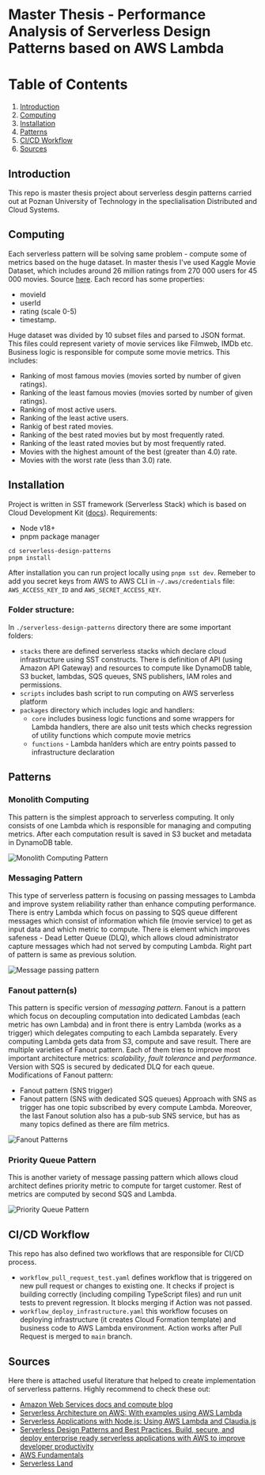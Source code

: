 # Master Thesis - Performance Analysis of Serverless Design Patterns based on AWS Lambda

# Table of Contents

1. [Introduction](#introduction)
2. [Computing](#computing)
3. [Installation](#installation)
4. [Patterns](#patterns)
5. [CI/CD Workflow](#cicd-workflow)
6. [Sources](#sources)

## Introduction

This repo is master thesis project about serverless desgin patterns carried out at Poznan University of Technology in the speclialisation Distributed and Cloud Systems.

## Computing

Each serverless pattern will be solving same problem - compute some of metrics based on the huge dataset. In master thesis I've used Kaggle Movie Dataset, which includes around 26 million ratings from 270 000 users for 45 000 movies. Source [here](https://www.kaggle.com/datasets/rounakbanik/the-movies-dataset). Each record has some properties:

- movieId
- userId
- rating (scale 0-5)
- timestamp.

Huge dataset was divided by 10 subset files and parsed to JSON format. This files could represent variety of movie services like Filmweb, IMDb etc. Business logic is responsible for compute some movie metrics. This includes:

- Ranking of most famous movies (movies sorted by number of given ratings).
- Ranking of the least famous movies (movies sorted by number of given ratings).
- Ranking of most active users.
- Ranking of the least active users.
- Rankig of best rated movies.
- Ranking of the best rated movies but by most frequently rated.
- Ranking of the least rated movies but by most frequently rated.
- Movies with the highest amount of the best (greater than 4.0) rate.
- Movies with the worst rate (less than 3.0) rate.

## Installation

Project is written in SST framework (Serverless Stack) which is based on Cloud Development Kit ([docs](https://docs.sst.dev/)).
Requirements:

- Node v18+
- pnpm package manager

```
cd serverless-design-patterns
pnpm install
```

After installation you can run project locally using `pnpm sst dev`. Remeber to add you secret keys from AWS to AWS CLI in `~/.aws/credentials` file: `AWS_ACCESS_KEY_ID` and `AWS_SECRET_ACCESS_KEY`.

### Folder structure:

In `./serverless-design-patterns` directory there are some important folders:

- `stacks` there are defined serverless stacks which declare cloud infrastructure using SST constructs. There is definition of API (using Amazon API Gateway) and resources to compute like DynamoDB table, S3 bucket, lambdas, SQS queues, SNS publishers, IAM roles and permissions.
- `scripts` includes bash script to run computing on AWS serverless platform
- `packages` directory which includes logic and handlers:
  - `core` includes business logic functions and some wrappers for Lambda handlers, there are also unit tests which checks regression of utility functions which compute movie metrics
  - `functions` - Lambda hanlders which are entry points passed to infrastructure declaration

## Patterns

### Monolith Computing

This pattern is the simplest approach to serverless computing. It only consists of one Lambda which is responsible for managing and computing metrics. After each computation result is saved in S3 bucket and metadata in DynamoDB table.

![Monolith Computing Pattern](./diagrams/Monolith_pattern.png)

### Messaging Pattern

This type of serverless pattern is focusing on passing messages to Lambda and improve system reliability rather than enhance computing performance. There is entry Lambda which focus on passing to SQS queue different messages which consist of information which file (movie service) to get as input data and which metric to compute. There is element which improves safeness - Dead Letter Queue (DLQ), which allows cloud administrator capture messages which had not served by computing Lambda. Right part of pattern is same as previous solution.

![Message passing pattern](./diagrams//Messaging_pattern%20.png)

### Fanout pattern(s)

This pattern is specific version of _messaging pattern_.
Fanout is a pattern which focus on decoupling computation into dedicated Lambdas (each metric has own Lambda) and in front there is entry Lambda (works as a trigger) which delegates computing to each Lambda separately. Every computing Lambda gets data from S3, compute and save result. There are multiple varieties of Fanout pattern. Each of them tries to improve most important architecture metrics: _scalability_, _fault tolerance_ and _performance_. Version with SQS is secured by dedicated DLQ for each queue.
Modifications of Fanout pattern:

- Fanout pattern (SNS trigger)
- Fanout pattern (SNS with dedicated SQS queues)
  Approach with SNS as trigger has one topic subscribed by every compute Lambda. Moreover, the last Fanout solution also has a pub-sub SNS service, but has as many topics defined as there are film metrics.

![Fanout Patterns](./diagrams/Fanout_patterns.png)

### Priority Queue Pattern

This is another variety of message passing pattern which allows cloud architect defines priority metric to compute for target customer. Rest of metrics are computed by second SQS and Lambda.

![Priority Queue Pattern](./diagrams/Priority_queue_pattern.png)

## CI/CD Workflow

This repo has also defined two workflows that are responsible for CI/CD process.

- `workflow_pull_request_test.yaml` defines workflow that is triggered on new pull request or changes to existing one. It checks if project is building correctly (including compiling TypeScript files) and run unit tests to prevent regression. It blocks merging if Action was not passed.
- `workflow_deploy_infrastructure.yaml` this workflow focuses on deploying infrastructure (it creates Cloud Formation template) and business code to AWS Lambda environment. Action works after Pull Request is merged to `main` branch.

## Sources

Here there is attached useful literature that helped to create implementation of serverless patterns. Highly recommend to check these out:

- [Amazon Web Services docs and compute blog](https://aws.amazon.com/serverless/)
- [Serverless Architecture on AWS: With examples using AWS Lambda](https://www.amazon.com/Serverless-Architectures-AWS-examples-Lambda/dp/1617293822)
- [Serverless Applications with Node.js: Using AWS Lambda and Claudia.js](https://www.amazon.com/Serverless-Applications-Node-js-Lambda-Claudia-js/dp/1617294721)
- [Serverless Design Patterns and Best Practices. Build, secure, and deploy enterprise ready serverless applications with AWS to improve developer productivity](https://helion.pl/ksiazki/serverless-design-patterns-and-best-practices-build-secure-and-deploy-enterprise-ready-serverless-brian-zambrano,e_154y.htm)
- [AWS Fundamentals](https://blog.awsfundamentals.com/)
- [Serverless Land](https://serverlessland.com/)
